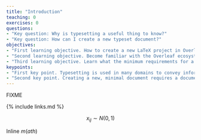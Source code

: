 ```yaml
---
title: "Introduction"
teaching: 0
exercises: 0
questions:
- "Key question: Why is typesetting a useful thing to know?"
- "Key question: How can I create a new typeset document?"
objectives:
- "First learning objective. How to create a new LaTeX project in Overleaf."
- "Second learning objective. Become familiar with the Overleaf ecosystem."
- "Third learning objective. Learn what the minimum requirements for a LaTeX document are."
keypoints:
- "First key point. Typesetting is used in many domains to convey information in a more readable format."
- "Second key point. Creating a new, minimal document requires a document declaration, a preamble, and a document body."
---
```

FIXME

{% include links.md %}

$$
x_{ij} \sim N(0, 1)
$$

Inline $m(ath)$
